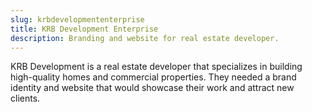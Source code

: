```yaml
---
slug: krbdevelopmententerprise
title: KRB Development Enterprise
description: Branding and website for real estate developer.
---
```


KRB Development is a real estate developer that specializes in building high-quality homes and commercial properties. They needed a brand identity and website that would showcase their work and attract new clients.